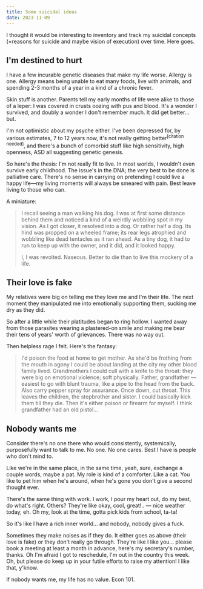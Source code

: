 ```yaml
---
title: Some suicidal ideas
date: 2023-11-09
---
```


I thought it would be interesting to inventory and track my suicidal concepts (=reasons for suicide and maybe vision of execution) over time. Here goes.

## I'm destined to hurt

I have a few incurable genetic diseases that make my life worse. Allergy is one. Allergy means being unable to eat many foods, live with animals, and spending 2-3 months of a year in a kind of a chronic fever.

Skin stuff is another. Parents tell my early months of life were alike to those of a leper: I was covered in crusts oozing with pus and blood. It's a wonder I survived, and doubly a wonder I don't remember much. It did get better... but.

I'm not optimistic about my psyche either. I've been depressed for, by various estimates, 7 to 12 years now, it's not really getting better<sup>\[citation needed\]</sup>, and there's a bunch of comorbid stuff like high sensitivity, high openness, ASD all suggesting genetic genesis.

So here's the thesis: I'm not really fit to live. In most worlds, I wouldn't even survive early childhood. The issue's in the DNA; the very best to be done is palliative care. There's no sense in carrying on pretending I could live a happy life—my living moments will always be smeared with pain. Best leave living to those who can.

A miniature:

> I recall seeing a man walking his dog. I was at first some distance behind them and noticed a kind of a weirdly wobbling spot in my vision. As I got closer, it resolved into a dog. Or rather half a dog. Its hind was propped on a wheeled frame; its rear legs atrophied and wobbling like dead tentacles as it ran ahead. As a tiny dog, it had to run to keep up with the owner, and it did, and it looked happy.
>
> I, I was revolted. Naseous. Better to die than to live this mockery of a life.

## Their love is fake

My relatives were big on telling me they love me and I'm their life. The next moment they manipulated me into emotionally supporting them, sucking me dry as they did.

So after a little while their platitudes began to ring hollow. I wanted away from those parasites wearing a plastered-on smile and making me bear their tens of years' worth of grievances. There was no way out.

Then helpless rage I felt. Here's the fantasy:

> I'd poison the food at home to get mother. As she'd be frothing from the mouth in agony I could be about landing at the city my other blood family lived. Grandmothers I could cull with a knife to the throat: they were big on emotional violence; soft physically. Father, grandfather — easiest to go with blunt trauma, like a pipe to the head from the back. Also carry pepper spray for assurance. Once down, cut throat. This leaves the children, the stepbrother and sister. I could basically kick them till they die. Then it's either poison or firearm for myself. I think grandfather had an old pistol...

## Nobody wants me

Consider there's no one there who would consistently, systemically, purposefully want to talk to me. No one. No one cares. Best I have is people who don't mind to.

Like we're in the same place, in the same time, yeah, sure, exchange a couple words, maybe a pat. My role is kind of a comforter. Like a cat. You like to pet him when he's around, when he's gone you don't give a second thought ever.

There's the same thing with work. I work, I pour my heart out, do my best, do what's right. Others? They're like okay, cool, great!.. — nice weather today, eh. Oh my, look at the time, gotta pick kids from school, ta-ta!

So it's like I have a rich inner world... and nobody, nobody gives a fuck.

Sometimes they make noises as if they do. It either goes as above (their love is fake) or they don't really go through. They're like I like you... please book a meeting at least a month in advance, here's my secretary's number, thanks. Oh I'm afraid I got to reschedule, I'm out in the country this week. Oh, but please do keep up in your futile efforts to raise my attention! I like that, y'know.

If nobody wants me, my life has no value. Econ 101.